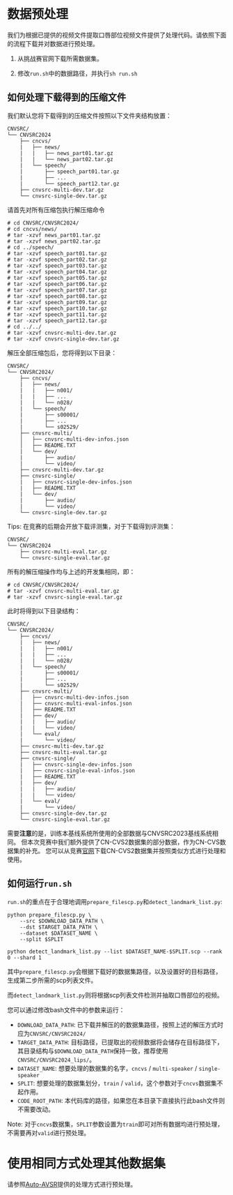 
# 数据预处理

我们为根据已提供的视频文件提取口唇部位视频文件提供了处理代码。请依照下面的流程下载并对数据进行预处理。

1. 从挑战赛官网下载所需数据集。

2. 修改`run.sh`中的数据路径，并执行`sh run.sh`

## 如何处理下载得到的压缩文件

我们默认您将下载得到的压缩文件按照以下文件夹结构放置：
```
CNVSRC/
└── CNVSRC2024
    ├── cncvs/
    |   ├── news/
    |   |   ├── news_part01.tar.gz
    |   |   └── news_part02.tar.gz
    |   └── speech/
    |       ├── speech_part01.tar.gz
    |       ├── ...
    |       └── speech_part12.tar.gz
    ├── cnvsrc-multi-dev.tar.gz
    └── cnvsrc-single-dev.tar.gz
```

请首先对所有压缩包执行解压缩命令
``` Shell
# cd CNVSRC/CNVSRC2024/
# cd cncvs/news/
# tar -xzvf news_part01.tar.gz
# tar -xzvf news_part02.tar.gz
# cd ../speech/
# tar -xzvf speech_part01.tar.gz
# tar -xzvf speech_part02.tar.gz
# tar -xzvf speech_part03.tar.gz
# tar -xzvf speech_part04.tar.gz
# tar -xzvf speech_part05.tar.gz
# tar -xzvf speech_part06.tar.gz
# tar -xzvf speech_part07.tar.gz
# tar -xzvf speech_part08.tar.gz
# tar -xzvf speech_part09.tar.gz
# tar -xzvf speech_part10.tar.gz
# tar -xzvf speech_part11.tar.gz
# tar -xzvf speech_part12.tar.gz
# cd ../../
# tar -xzvf cnvsrc-multi-dev.tar.gz
# tar -xzvf cnvsrc-single-dev.tar.gz

```
解压全部压缩包后，您将得到以下目录：

```
CNVSRC/
└── CNVSRC2024/
    ├── cncvs/
    |   ├── news/
    |   |   ├── n001/
    |   |   ├── ...
    |   |   └── n028/
    |   └── speech/
    |       ├── s00001/
    |       ├── ...
    |       └── s02529/
    ├── cnvsrc-multi/
    │   ├── cnvsrc-multi-dev-infos.json
    │   ├── README.TXT
    |   └── dev/
    |       ├── audio/
    |       └── video/
    ├── cnvsrc-multi-dev.tar.gz
    ├── cnvsrc-single/
    |   ├── cnvsrc-single-dev-infos.json
    |   ├── README.TXT
    |   └── dev/
    |       ├── audio/
    |       └── video/
    └── cnvsrc-single-dev.tar.gz
```

Tips: 在竞赛的后期会开放下载评测集，对于下载得到评测集：
```
CNVSRC/
└── CNVSRC2024
    ├── cnvsrc-multi-eval.tar.gz
    └── cnvsrc-single-eval.tar.gz
```
所有的解压缩操作均与上述的开发集相同，即：

``` Shell
# cd CNVSRC/CNVSRC2024/
# tar -xzvf cnvsrc-multi-eval.tar.gz
# tar -xzvf cnvsrc-single-eval.tar.gz
```

此时将得到以下目录结构：

```
CNVSRC/
└── CNVSRC2024/
    ├── cncvs/
    |   ├── news/
    |   |   ├── n001/
    |   |   ├── ...
    |   |   └── n028/
    |   └── speech/
    |       ├── s00001/
    |       ├── ...
    |       └── s02529/
    ├── cnvsrc-multi/
    │   ├── cnvsrc-multi-dev-infos.json
    |   ├── cnvsrc-multi-eval-infos.json
    │   ├── README.TXT
    |   ├── dev/
    |   |   ├── audio/
    |   |   └── video/
    |   └── eval/
    |       └── video/
    ├── cnvsrc-multi-dev.tar.gz
    ├── cnvsrc-multi-eval.tar.gz
    ├── cnvsrc-single/
    |   ├── cnvsrc-single-dev-infos.json
    |   ├── cnvsrc-single-eval-infos.json
    |   ├── README.TXT
    |   ├── dev/
    |   |   ├── audio/
    |   |   └── video/
    |   └── eval/
    |       └── video/
    ├── cnvsrc-single-dev.tar.gz
    └── cnvsrc-single-eval.tar.gz
```

需要**注意**的是，训练本基线系统所使用的全部数据与CNVSRC2023基线系统相同。
但本次竞赛中我们额外提供了CN-CVS2数据集的部分数据，作为CN-CVS数据集的补充。
您可以从竞赛[官网](http://cnceleb.org/competition)下载CN-CVS2数据集并按照类似方式进行处理和使用。

## 如何运行`run.sh`

`run.sh`的重点在于合理地调用`prepare_filescp.py`和`detect_landmark_list.py`:

```Shell
python prepare_filescp.py \
    --src $DOWNLOAD_DATA_PATH \
    --dst $TARGET_DATA_PATH \
    --dataset $DATASET_NAME \
    --split $SPLIT

python detect_landmark_list.py --list $DATASET_NAME-$SPLIT.scp --rank 0 --shard 1
```

其中`prepare_filescp.py`会根据下载好的数据集路径，以及设置好的目标路径，生成第二步所需的scp列表文件。

而`detect_landmark_list.py`则将根据scp列表文件检测并抽取口唇部位的视频。

您可以通过修改bash文件中的参数来运行：

- `DOWNLOAD_DATA_PATH`: 已下载并解压的的数据集路径，按照上述的解压方式时应为`CNVSRC/CNVSRC2024/`
- `TARGET_DATA_PATH`: 目标路径，已提取出的视频数据将会储存在目标路径下，其目录结构与`$DOWNLOAD_DATA_PATH`保持一致，推荐使用`CNVSRC/CNVSRC2024_lips/`。
- `DATASET_NAME`: 想要处理的数据集的名字，`cncvs` / `multi-speaker` / `single-speaker`
- `SPLIT`: 想要处理的数据集划分，`train` / `valid`，这个参数对于`cncvs`数据集不起作用。
- `CODE_ROOT_PATH`: 本代码库的路径，如果您在本目录下直接执行此bash文件则不需要改动。

Note: 对于`cncvs`数据集，`SPLIT`参数设置为`train`即可对所有数据均进行预处理，不需要再对`valid`进行预处理。

# 使用相同方式处理其他数据集

请参照[Auto-AVSR](https://github.com/mpc001/auto_avsr/tree/main/preparation)提供的处理方式进行预处理。
